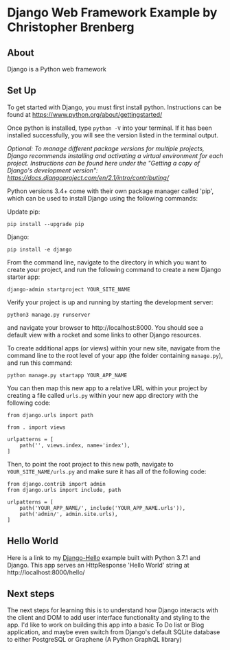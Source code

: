 # Django Web Framework Example by Christopher Brenberg

## About

Django is a Python web framework

## Set Up

To get started with Django, you must first install python. Instructions can be found at https://www.python.org/about/gettingstarted/

Once python is installed, type `python -V` into your terminal. If it has been installed successfully, you will see the version listed in the terminal output.

_Optional: To manage different package versions for multiple projects, Django recommends installing and activating a virtual environment for each project. Instructions can be found here under the "Getting a copy of Django's development version": https://docs.djangoproject.com/en/2.1/intro/contributing/_

Python versions 3.4+ come with their own package manager called 'pip', which can be used to install Django using the following commands:

Update pip:

`pip install --upgrade pip`

Django:

`pip install -e django`

From the command line, navigate to the directory in which you want to create your project, and run the following command to create a new Django starter app:

`django-admin startproject YOUR_SITE_NAME`

Verify your project is up and running by starting the development server:

`python3 manage.py runserver`

and navigate your browser to http://localhost:8000. You should see a default view with a rocket and some links to other Django resources.

To create additional apps (or views) within your new site, navigate from the command line to the root level of your app (the folder containing `manage.py`), and run this command:

`python manage.py startapp YOUR_APP_NAME`

You can then map this new app to a relative URL within your project by creating a file called `urls.py` within your new app directory with the following code:

```
from django.urls import path

from . import views

urlpatterns = [
    path('', views.index, name='index'),
]
```

Then, to point the root project to this new path, navigate to `YOUR_SITE_NAME/urls.py` and make sure it has all of the following code:

```
from django.contrib import admin
from django.urls import include, path

urlpatterns = [
    path('YOUR_APP_NAME/', include('YOUR_APP_NAME.urls')),
    path('admin/', admin.site.urls),
]
```

## Hello World

Here is a link to my [Django-Hello](https://github.com/cbrenberg/django-hello) example built with Python 3.7.1 and Django. This app serves an HttpResponse 'Hello World' string at http://localhost:8000/hello/

## Next steps

The next steps for learning this is to understand how Django interacts with the client and DOM to add user interface functionality and styling to the app. I'd like to work on building this app into a basic To Do list or Blog application, and maybe even switch from Django's default SQLite database to either PostgreSQL or Graphene (A Python GraphQL library)
